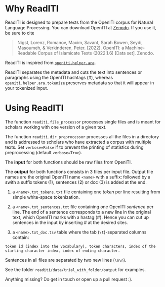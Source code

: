 # Why ReadITI

ReadITI is designed to prepare texts from the OpenITI corpus for Natural Language Processing. You can download OpenITI at [Zenodo](https://doi.org/10.5281/zenodo.6808108). If you use it, be sure to cite

 > Nigst, Lorenz, Romanov, Maxim, Savant, Sarah Bowen, Seydi, Masoumeh, & Verkinderen, Peter. (2022). OpenITI: a Machine-Readable Corpus of Islamicate Texts (2022.1.6) [Data set]. Zenodo. 


ReadITI is inspired from [`openiti.helper.ara`](
https://openiti.readthedocs.io/en/latest/source/usermanual.html#openiti-helper).

ReadITI separates the metadata and cuts the text into sentences or paragraphs using the OpenITI hashtags (#), whereas `openiti.helper.ara.tokenize` preserves metadata so that it will appear in your tokenized input.


# Using ReadITI

The function `readiti.file_processor` processes single files and is meant for scholars working with one version of a given text.

The function `readiti.dir_preprocessor` processes all the files in a directory and is addressed to scholars who have extracted a corpus with multiple texts. Set `verbose=False` if to prevent the printing of statistics during preprocessing (default `verbose=True`).

The **input** for both functions should be raw files from OpenITI.

The **output** for both functions consists in 3 files per input file. Output file names are the original OpenITI name `<name>` with a suffix: followed by a swith a suffix tokens (1), sentences (2) or doc (3) is added at the end.

1. a `<name>.txt_tokens.txt` file containing one *token* per line resulting from simple white-space tokenization.
	
2. a `<name>.txt_sentences.txt` file containing one OpenITI *sentence* per line. The end of a sentence corresponds to a new line in the original text, which OpenITI marks with a hastag (#). Hence you can cut up sentences in the input by inserting # at the desired sites.
	
3. a `<name>.txt_doc.tsv` table where the tab (`\t`)-separated columns contain: 

```
token id (index into the vocabulary), token characters, index of the starting character index, index of ending character.
```


Sentences in all files are separated by two new lines (`\n\n`).


See the folder `readiti/data/trial_with_folder/output` for examples.

Anything missing? Do get in touch or open up a pull request :).
